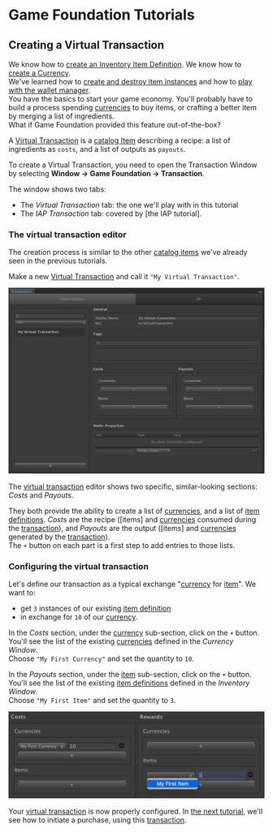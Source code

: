 # Game Foundation Tutorials

## Creating a Virtual Transaction

We know how to [create an Inventory Item Definition].
We know how to [create a Currency].  
We've learned how to [create and destroy item instances] and how to [play with the wallet manager].  
You have the basics to start your game economy.
You'll probably have to build a process spending [currencies] to buy items, or crafting a better item by merging a list of ingredients.  
What if Game Foundation provided this feature out-of-the-box?

A [Virtual Transaction] is a [catalog Item] describing a recipe: a list of ingredients as `costs`, and a list of outputs as `payouts`.  

To create a Virtual Transaction, you need to open the Transaction Window by selecting __Window → Game Foundation → Transaction__.

The window shows two tabs:

- The _Virtual Transaction_ tab: the one we'll play with in this tutorial
- The _IAP Transaction_ tab: covered by [the IAP tutorial].

### The virtual transaction editor

The creation process is similar to the other [catalog items] we've already seen in the previous tutorials.

Make a new [Virtual Transaction] and call it `"My Virtual Transaction"`.

![The Editor of a Virtual Transaction](../images/tutorial-virtualtransaction-editor.png)

The [virtual transaction] editor shows two specific, similar-looking sections: _Costs_ and _Payouts_.

They both provide the ability to create a list of [currencies], and a list of [item definitions].
_Costs_ are the recipe ([items] and [currencies] consumed during the [transaction]), and _Payouts_ are the output ([items] and [currencies] generated by the [transaction]).  
The `+` button on each part is a first step to add entries to those lists.

### Configuring the virtual transaction

Let's define our transaction as a typical exchange "[currency] for [item]".
We want to:

- get `3` instances of our existing [item definition]
- in exchange for `10` of our [currency].

In the _Costs_ section, under the [currency] sub-section, click on the `+` button.
You'll see the list of the existing [currencies] defined in the _Currency Window_.  
Choose `"My First Currency"` and set the quantity to `10`.

In the _Payouts_ section, under the [item] sub-section, click on the `+` button.
You'll see the list of the existing [item definitions] defined in the _Inventory Window_.  
Choose `"My First Item"` and set the quantity to `3`.

![The Virtual Transaction, configured](../images/tutorial-virtualtransaction-configure.png)

Your [virtual transaction] is now properly configured.
In [the next tutorial], we'll see how to initiate a purchase, using this [transaction].










[create an inventory item definition]: 01-CreatingAnItemDefinition.md

[create a currency]: 03-CreatingCurrency.md

[create and destroy item instances]: 02-PlayingWithRuntimeItem.md

[play with the wallet manager]: 04-PlayingWithRuntimeCurrency.md

[virtual transaction]: ../CatalogItems/VirtualTransaction.md
[transaction]:         ../CatalogItems/VirtualTransaction.md

[catalog item]:  ../Catalog.md#catalog-items
[catalog items]: ../Catalog.md#catalog-items

[currencies]: ../CatalogItems/Currency.md
[currency]:   ../CatalogItems/Currency.md

[item definitions]: ../CatalogItems/InventoryItemDefinition.md
[item definition]:  ../CatalogItems/InventoryItemDefinition.md
[item]:             ../CatalogItems/InventoryItemDefinition.md

[the next tutorial]: 10-PlayingWithRuntimeVirtualTransaction.md
